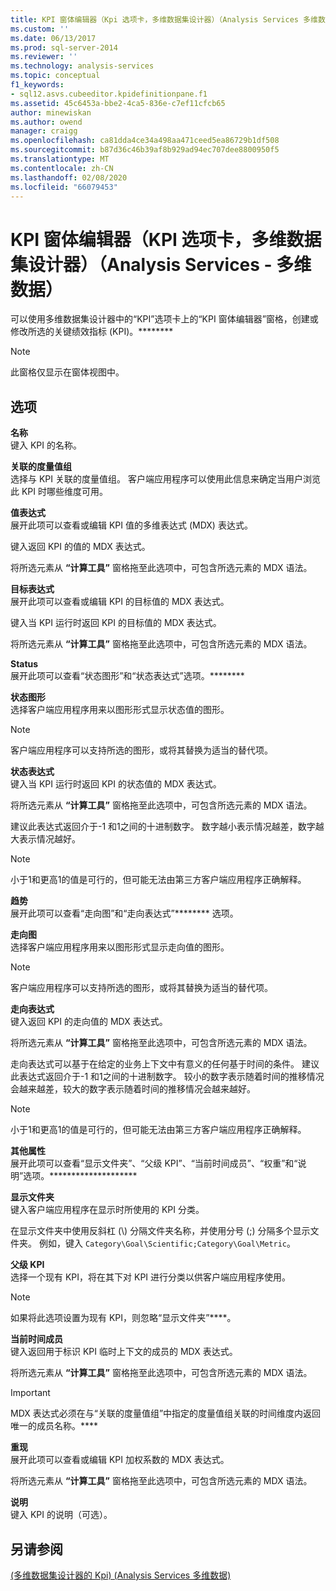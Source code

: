 ```yaml
---
title: KPI 窗体编辑器（Kpi 选项卡，多维数据集设计器）（Analysis Services 多维数据） |Microsoft Docs
ms.custom: ''
ms.date: 06/13/2017
ms.prod: sql-server-2014
ms.reviewer: ''
ms.technology: analysis-services
ms.topic: conceptual
f1_keywords:
- sql12.asvs.cubeeditor.kpidefinitionpane.f1
ms.assetid: 45c6453a-bbe2-4ca5-836e-c7ef11cfcb65
author: minewiskan
ms.author: owend
manager: craigg
ms.openlocfilehash: ca81dda4ce34a498aa471ceed5ea86729b1df508
ms.sourcegitcommit: b87d36c46b39af8b929ad94ec707dee8800950f5
ms.translationtype: MT
ms.contentlocale: zh-CN
ms.lasthandoff: 02/08/2020
ms.locfileid: "66079453"
---
```

# <a name="kpi-form-editor-kpis-tab-cube-designer-analysis-services---multidimensional-data"></a>KPI 窗体编辑器（KPI 选项卡，多维数据集设计器）（Analysis Services - 多维数据）
  可以使用多维数据集设计器中的“KPI”选项卡上的“KPI 窗体编辑器”窗格，创建或修改所选的关键绩效指标 (KPI)。********  
  
> [!NOTE]  
>  此窗格仅显示在窗体视图中。  
  
## <a name="options"></a>选项  
 **名称**  
 键入 KPI 的名称。  
  
 **关联的度量值组**  
 选择与 KPI 关联的度量值组。 客户端应用程序可以使用此信息来确定当用户浏览此 KPI 时哪些维度可用。  
  
 **值表达式**  
 展开此项可以查看或编辑 KPI 值的多维表达式 (MDX) 表达式。  
  
 键入返回 KPI 的值的 MDX 表达式。  
  
 将所选元素从 **“计算工具”** 窗格拖至此选项中，可包含所选元素的 MDX 语法。  
  
 **目标表达式**  
 展开此项可以查看或编辑 KPI 的目标值的 MDX 表达式。  
  
 键入当 KPI 运行时返回 KPI 的目标值的 MDX 表达式。  
  
 将所选元素从 **“计算工具”** 窗格拖至此选项中，可包含所选元素的 MDX 语法。  
  
 **Status**  
 展开此项可以查看“状态图形”和“状态表达式”选项。********  
  
 **状态图形**  
 选择客户端应用程序用来以图形形式显示状态值的图形。  
  
> [!NOTE]  
>  客户端应用程序可以支持所选的图形，或将其替换为适当的替代项。  
  
 **状态表达式**  
 键入当 KPI 运行时返回 KPI 的状态值的 MDX 表达式。  
  
 将所选元素从 **“计算工具”** 窗格拖至此选项中，可包含所选元素的 MDX 语法。  
  
 建议此表达式返回介于-1 和1之间的十进制数字。 数字越小表示情况越差，数字越大表示情况越好。  
  
> [!NOTE]  
>  小于1和更高1的值是可行的，但可能无法由第三方客户端应用程序正确解释。  
  
 **趋势**  
 展开此项可以查看“走向图”和“走向表达式”******** 选项。  
  
 **走向图**  
 选择客户端应用程序用来以图形形式显示走向值的图形。  
  
> [!NOTE]  
>  客户端应用程序可以支持所选的图形，或将其替换为适当的替代项。  
  
 **走向表达式**  
 键入返回 KPI 的走向值的 MDX 表达式。  
  
 将所选元素从 **“计算工具”** 窗格拖至此选项中，可包含所选元素的 MDX 语法。  
  
 走向表达式可以基于在给定的业务上下文中有意义的任何基于时间的条件。 建议此表达式返回介于-1 和1之间的十进制数字。 较小的数字表示随着时间的推移情况会越来越差，较大的数字表示随着时间的推移情况会越来越好。  
  
> [!NOTE]  
>  小于1和更高1的值是可行的，但可能无法由第三方客户端应用程序正确解释。  
  
 **其他属性**  
 展开此项可以查看“显示文件夹”、“父级 KPI”、“当前时间成员”、“权重”和“说明”选项。********************  
  
 **显示文件夹**  
 键入客户端应用程序在显示时所使用的 KPI 分类。  
  
 在显示文件夹中使用反斜杠 (\\) 分隔文件夹名称，并使用分号 (;) 分隔多个显示文件夹。 例如，键入 `Category\Goal\Scientific;Category\Goal\Metric`。  
  
 **父级 KPI**  
 选择一个现有 KPI，将在其下对 KPI 进行分类以供客户端应用程序使用。  
  
> [!NOTE]  
>  如果将此选项设置为现有 KPI，则忽略“显示文件夹”****。  
  
 **当前时间成员**  
 键入返回用于标识 KPI 临时上下文的成员的 MDX 表达式。  
  
 将所选元素从 **“计算工具”** 窗格拖至此选项中，可包含所选元素的 MDX 语法。  
  
> [!IMPORTANT]  
>  MDX 表达式必须在与“关联的度量值组”中指定的度量值组关联的时间维度内返回唯一的成员名称。****  
  
 **重现**  
 展开此项可以查看或编辑 KPI 加权系数的 MDX 表达式。  
  
 将所选元素从 **“计算工具”** 窗格拖至此选项中，可包含所选元素的 MDX 语法。  
  
 **说明**  
 键入 KPI 的说明（可选）。  
  
## <a name="see-also"></a>另请参阅  
 [&#40;多维数据集设计器的 Kpi&#41; &#40;Analysis Services 多维数据&#41;](kpis-cube-designer-analysis-services-multidimensional-data.md)  
  
  
